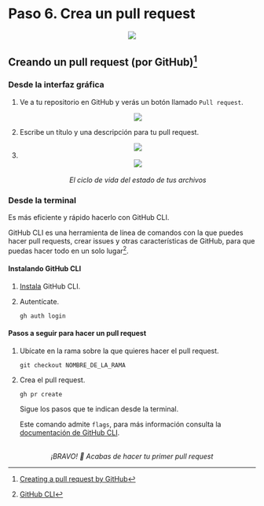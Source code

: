 # Paso 6. Crea un pull request

<div align="center">
	<img src="https://ik.imagekit.io/gdgjaen/charlas/open-source-2021/tr:w-0.8/pull-request-hero_jgjXVemu3.png?updatedAt=1634136600060" />
</div>


## Creando un pull request (por GitHub)[^1]

### Desde la interfaz gráfica

1. Ve a tu repositorio en GitHub y verás un botón llamado `Pull request`.

   <div align="center">
   	<img src="https://ik.imagekit.io/gdgjaen/charlas/open-source-2021/tr:h-0.7/pull-request-boton_GD6udVZzWn.jpeg" />
   </div>

2. Escribe un título y una descripción para tu pull request.

   <div align="center">
   	<img src="https://ik.imagekit.io/gdgjaen/charlas/open-source-2021/tr:w-0.8/pullrequest-description_fY7qBmzgb.png" />
   </div>

3. <div align="center">
     </br>
   	<img src="https://ik.imagekit.io/gdgjaen/charlas/open-source-2021/tr:h-0.7/git-flowchart_2S6kARyK2Ir.png" />
   </br>
   </br>
   <i>El ciclo de vida del estado de tus archivos</i>
   </div>

### Desde la terminal

Es más eficiente y rápido hacerlo con GitHub CLI. 

GitHub CLI es una herramienta de línea de comandos con la que puedes hacer pull requests, crear issues y otras características de GitHub, para que puedas hacer todo en un solo lugar[^2].

#### Instalando GitHub CLI

1. [Instala](https://cli.github.com/) GitHub CLI. 

2. Autentícate.

   ```shell
   gh auth login
   ```

#### Pasos a seguir para hacer un pull request

1. Ubícate en la rama sobre la que quieres hacer el pull request. 

   ```shell
   git checkout NOMBRE_DE_LA_RAMA
   ```

2. Crea el pull request.

   ```shell
   gh pr create
   ```

   Sigue los pasos que te indican desde la terminal. 
   
   Este comando admite `flags`, para más información consulta la [documentación de GitHub CLI](https://cli.github.com/manual/gh_pr_create).

<div align="center" place-items="center">
  </br>
  <i>¡BRAVO! 🚀</i>
  <i>Acabas de hacer tu primer pull request</i>
</div>



[^1]: [Creating a pull request by GitHub](https://docs.github.com/en/github/collaborating-with-pull-requests/proposing-changes-to-your-work-with-pull-requests/creating-a-pull-request)
[^2]: [GitHub CLI](https://docs.github.com/en/github-cli/github-cli/about-github-cli)


